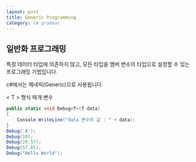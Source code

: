 ```yaml
---
layout: post
title: Generic Programming
category: c# grammar
---
```


## 일반화 프로그래밍

특정 데이터 타입에 의존하지 않고, 모든 타입을 멤버 변수의
타입으로 설정할 수 있는 프로그래밍 기법입니다.

c#에서는 제네릭(Generic)으로 사용됩니다.

< T > 형식 매개 변수

~~~c#
public static void Debug<T>(T data)
{
    Console.WriteLine("data 변수의 값 : " + data);
}
Debug('A');
Debug(10);
Debug(20.5f);
Debug(57.85);
Debug("Hello World");
~~~

